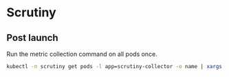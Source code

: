 # Scrutiny

## Post launch

Run the metric collection command on all pods once.

```bash
kubectl -n scrutiny get pods -l app=scrutiny-collector -o name | xargs -I {} kubectl exec -n scrutiny {} -- /opt/scrutiny/bin/scrutiny-collector-metrics run
```
